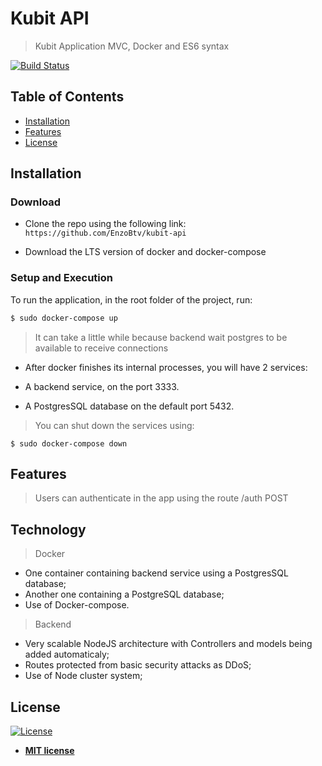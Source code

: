 # Kubit API

> Kubit Application MVC, Docker and ES6 syntax

[![Build Status](http://img.shields.io/travis/badges/badgerbadgerbadger.svg?style=flat-square)](https://travis-ci.org/badges/badgerbadgerbadger)

## Table of Contents

-   [Installation](#installation)
-   [Features](#features)
-   [License](#license)

## Installation

### Download

-   Clone the repo using the following link:
    `https://github.com/EnzoBtv/kubit-api`

-   Download the LTS version of docker and docker-compose

### Setup and Execution

To run the application, in the root folder of the project, run:

```sh
$ sudo docker-compose up
```

> It can take a little while because backend wait postgres to be available to receive connections

-   After docker finishes its internal processes, you will have 2 services:

-   A backend service, on the port 3333.
-   A PostgresSQL database on the default port 5432.

> You can shut down the services using:

```shell
$ sudo docker-compose down
```

## Features

> Users can authenticate in the app using the route /auth POST

## Technology

> Docker

-   One container containing backend service using a PostgresSQL database;
-   Another one containing a PostgreSQL database;
-   Use of Docker-compose.

> Backend

-   Very scalable NodeJS architecture with Controllers and models being added automaticaly;
-   Routes protected from basic security attacks as DDoS;
-   Use of Node cluster system;

## License

[![License](http://img.shields.io/:license-mit-blue.svg?style=flat-square)](http://badges.mit-license.org)

-   **[MIT license](http://opensource.org/licenses/mit-license.php)**
